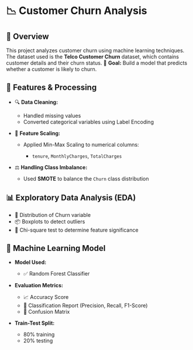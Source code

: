 # 📉 Customer Churn Analysis

## 🧾 Overview

This project analyzes customer churn using machine learning techniques.
The dataset used is the **Telco Customer Churn** dataset, which contains customer details and their churn status.
🎯 **Goal:** Build a model that predicts whether a customer is likely to churn.

## 🧹 Features & Processing

* 🔍 **Data Cleaning:**

  * Handled missing values
  * Converted categorical variables using Label Encoding

* 📏 **Feature Scaling:**

  * Applied Min-Max Scaling to numerical columns:

    * `tenure`, `MonthlyCharges`, `TotalCharges`

* ⚖️ **Handling Class Imbalance:**

  * Used **SMOTE** to balance the `Churn` class distribution


## 📊 Exploratory Data Analysis (EDA)

* 📌 Distribution of Churn variable
* 📦 Boxplots to detect outliers
* 🧪 Chi-square test to determine feature significance


## 🤖 Machine Learning Model

* **Model Used:**

  * ✅ Random Forest Classifier

* **Evaluation Metrics:**

  * 📈 Accuracy Score
  * 🧾 Classification Report (Precision, Recall, F1-Score)
  * 🧮 Confusion Matrix

* **Train-Test Split:**

  * 80% training
  * 20% testing
